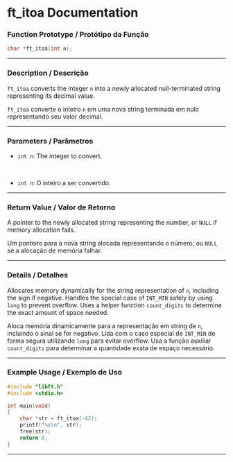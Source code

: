 # ft\_itoa Documentation

### Function Prototype / Protótipo da Função

```c
char *ft_itoa(int n);
```

---

### Description / Descrição

`ft_itoa` converts the integer `n` into a newly allocated null-terminated string representing its decimal value.

`ft_itoa` converte o inteiro `n` em uma nova string terminada em nulo representando seu valor decimal.

---

### Parameters / Parâmetros

* `int n`: The integer to convert.

 

* `int n`: O inteiro a ser convertido.

---

### Return Value / Valor de Retorno

A pointer to the newly allocated string representing the number, or `NULL` if memory allocation fails.

Um ponteiro para a nova string alocada representando o número, ou `NULL` se a alocação de memória falhar.

---

### Details / Detalhes

Allocates memory dynamically for the string representation of `n`, including the sign if negative.
Handles the special case of `INT_MIN` safely by using `long` to prevent overflow.
Uses a helper function `count_digits` to determine the exact amount of space needed.

Aloca memória dinamicamente para a representação em string de `n`, incluindo o sinal se for negativo.
Lida com o caso especial de `INT_MIN` de forma segura utilizando `long` para evitar overflow.
Usa a função auxiliar `count_digits` para determinar a quantidade exata de espaço necessário.

---

### Example Usage / Exemplo de Uso

```c
#include "libft.h"
#include <stdio.h>

int main(void)
{
	char *str = ft_itoa(-42);
	printf("%s\n", str);
	free(str);
	return 0;
}
```

---

